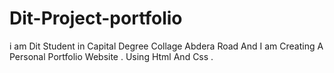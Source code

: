 # Dit-Project-portfolio
i am Dit Student in Capital Degree Collage Abdera Road And I am Creating A Personal Portfolio Website . Using Html And Css .
